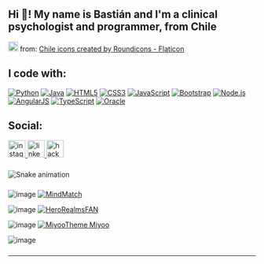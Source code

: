 
###

<h2 align="left">Hi 👋! My name is Bastián and I'm a clinical psychologist and programmer, from Chile</h2>

<img src="https://cdn-icons-png.flaticon.com/512/197/197560.png" width="20" /> from:
<a href="https://www.flaticon.com/free-icons/chile" title="Chile icons created by Roundicons - Flaticon">Chile icons created by Roundicons - Flaticon</a>


###
<h2 align="left">I code with:</h2>

[![Python](https://img.shields.io/badge/Python-3776AB?style=for-the-badge&logo=python&logoColor=white)](https://github.com/IgorM-Oliveira)
[![Java](https://img.shields.io/badge/Java-007396?style=for-the-badge&logo=java&logoColor=white)](https://github.com/IgorM-Oliveira)
[![HTML5](https://img.shields.io/badge/HTML5-E34F26?style=for-the-badge&logo=html5&logoColor=white)](https://github.com/IgorM-Oliveira)
[![CSS3](https://img.shields.io/badge/CSS3-1572B6?style=for-the-badge&logo=css3&logoColor=white)](https://github.com/IgorM-Oliveira)
[![JavaScript](https://img.shields.io/badge/JavaScript-F7DF1E?style=for-the-badge&logo=javascript&logoColor=black)](https://github.com/IgorM-Oliveira)
[![Bootstrap](https://img.shields.io/badge/Bootstrap-563D7C?style=for-the-badge&logo=bootstrap&logoColor=white)](https://github.com/IgorM-Oliveira)
[![Node.js](https://img.shields.io/badge/Node.js-43853D?style=for-the-badge&logo=node.js&logoColor=white)](https://github.com/IgorM-Oliveira)
[![AngularJS](https://img.shields.io/badge/AngularJS-E23237?style=for-the-badge&logo=angularjs&logoColor=white)](https://github.com/IgorM-Oliveira)
[![TypeScript](https://img.shields.io/badge/TypeScript-3178C6?style=for-the-badge&logo=typescript&logoColor=white)](https://github.com/IgorM-Oliveira)
[![Oracle](https://img.shields.io/badge/Oracle-F80000?style=for-the-badge&logo=oracle&logoColor=white)](https://github.com/IgorM-Oliveira)



###

<h2 align="left">Social:</h2>
<div align="left">
  <a href="https://www.instagram.com/3pm_inspiration" target="_blank">
    <img src="https://img.shields.io/static/v1?message=Instagram&logo=instagram&label=&color=E4405F&logoColor=white&labelColor=&style=for-the-badge" height="35" alt="instagram logo"  />
  </a>
  <a href="https://cl.linkedin.com/in/enriquebastian" target="_blank">
    <img src="https://img.shields.io/static/v1?message=LinkedIn&logo=linkedin&label=&color=0077B5&logoColor=white&labelColor=&style=for-the-badge" height="35" alt="linkedin logo"  />
  </a>
  <a href="https://www.hackerrank.com/profile/3pm_inspiration" target="_blank">
    <img src="https://img.shields.io/static/v1?message=HackerRank&logo=hackerrank&label=&color=2EC866&logoColor=white&labelColor=&style=for-the-badge" height="35" alt="hackerrank logo"  />
  </a>
</div>

###

<img src="https://raw.githubusercontent.com/Bastian666666666/Bastian666666666/output/snake.svg" alt="Snake animation" />

###

![image](https://github.com/Bastian666666666/Bastian666666666/assets/133687016/72a99b89-cf40-4942-b20b-c8a276155807)
[![MindMatch](https://img.shields.io/badge/MindMatch-Tracker?logo=github&color=7DFCF2)](https://github.com/Bastian666666666/MindMatch-DSM-Symptom-Tracker)

![image](https://github.com/Bastian666666666/Bastian666666666/assets/133687016/25faeab7-8a0a-4510-904c-421ee523e0a2)
[![HeroRealmsFAN](https://img.shields.io/badge/HeroRealms-fan?logo=github&color=blue&link=https%3A%2F%2Fgithub.com%2FBastian666666666%2FHero-Realms-Fanmade)](https://github.com/Bastian666666666/Hero-Realms-Fanmade)



![image](https://github.com/Bastian666666666/Bastian666666666/assets/133687016/8fbd9e0e-3385-4d3b-a435-bab9cf09f35a)
[![MiyooTheme Miyoo](https://img.shields.io/badge/MiyooTheme-Miyoo?logo=github&color=pink&link=https%3A%2F%2Fgithub.com%2FBastian666666666%2FMiyoo-theme-project
)](https://github.com/Bastian666666666/Miyoo-theme-project)


![image](https://github.com/Bastian666666666/Bastian666666666/assets/133687016/7f76fba5-08d7-4f3e-b927-3705ad485b44)
 
###
-----


